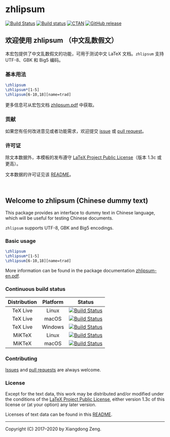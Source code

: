 # zhlipsum

[![Build Status](https://img.shields.io/travis/stone-zeng/zhlipsum.svg)](#continuous-build-status)
[![Build status](https://ci.appveyor.com/api/projects/status/rhftdsngpgp9u0xh?svg=true)](#continuous-build-status)
[![CTAN](https://img.shields.io/ctan/v/zhlipsum.svg)](https://www.ctan.org/pkg/zhlipsum)
[![GitHub release](https://img.shields.io/github/release/stone-zeng/zhlipsum/all.svg)](https://github.com/stone-zeng/zhlipsum/releases/latest)

## 欢迎使用 zhlipsum （中文乱数假文）

本宏包提供了中文乱数假文的功能，可用于测试中文 LaTeX 文档。`zhlipsum` 支持 UTF-8、GBK 和 Big5 编码。

### 基本用法

```latex
\zhlipsum
\zhlipsum*[1-5]
\zhlipsum[6-10,18][name=trad]
```

更多信息可从宏包文档 [zhlipsum.pdf](http://mirror.ctan.org/macros/latex/contrib/zhlipsum/zhlipsum.pdf) 中获取。

### 贡献

如果您有任何改进意见或者功能需求，欢迎提交 [issue](https://github.com/stone-zeng/zhlipsum/issues) 或 [pull request](https://github.com/stone-zeng/zhlipsum/pulls)。

### 许可证

除文本数据外，本模板的发布遵守 [LaTeX Project Public License](http://www.latex-project.org/lppl.txt)（版本 1.3c 或更高）。

文本数据的许可证见该 [README](https://github.com/stone-zeng/zhlipsum/blob/master/data/README.md)。

<br>

## Welcome to zhlipsum (Chinese dummy text)

This package provides an interface to dummy text in Chinese language, which will be useful for testing Chinese documents.

`zhlipsum` supports UTF-8, GBK and Big5 encodings.

### Basic usage

```latex
\zhlipsum
\zhlipsum*[1-5]
\zhlipsum[6-10,18][name=trad]
```

More information can be found in the package documentation [zhlipsum-en.pdf](http://mirror.ctan.org/macros/latex/contrib/zhlipsum/zhlipsum-en.pdf).

### Continuous build status

| Distribution | Platform | Status |
| :----------: | :------: | :----: |
| TeX Live     | Linux    | [![Build Status][1.1]][travis]   |
| TeX Live     | macOS    | [![Build Status][1.2]][travis]   |
| TeX Live     | Windows  | [![Build Status][2.1]][appveyor] |
| MiKTeX       | Linux    | [![Build Status][1.3]][travis]   |
| MiKTeX       | macOS    | [![Build Status][1.4]][travis]   |

[1.1]: https://travis-matrix-badges.herokuapp.com/repos/stone-zeng/zhlipsum/branches/master/1
[1.2]: https://travis-matrix-badges.herokuapp.com/repos/stone-zeng/zhlipsum/branches/master/2
[1.3]: https://travis-matrix-badges.herokuapp.com/repos/stone-zeng/zhlipsum/branches/master/3
[1.4]: https://travis-matrix-badges.herokuapp.com/repos/stone-zeng/zhlipsum/branches/master/4
[2.1]: https://appveyor-matrix-badges.herokuapp.com/repos/stone-zeng/zhlipsum/branch/master/1

[travis]:   https://travis-ci.org/stone-zeng/zhlipsum
[appveyor]: https://ci.appveyor.com/project/stone-zeng/zhlipsum

### Contributing

[Issues](https://github.com/stone-zeng/zhlipsum/issues) and [pull requests](https://github.com/stone-zeng/zhlipsum/pulls) are always welcome.

### License

Except for the text data, this work may be distributed and/or modified under the conditions of the [LaTeX Project Public License](http://www.latex-project.org/lppl.txt), either version 1.3c of this license or (at your option) any later version.

Licenses of text data can be found in this [README](https://github.com/stone-zeng/zhlipsum/blob/master/data/README.md).

-----

Copyright (C) 2017&ndash;2020 by Xiangdong Zeng.
